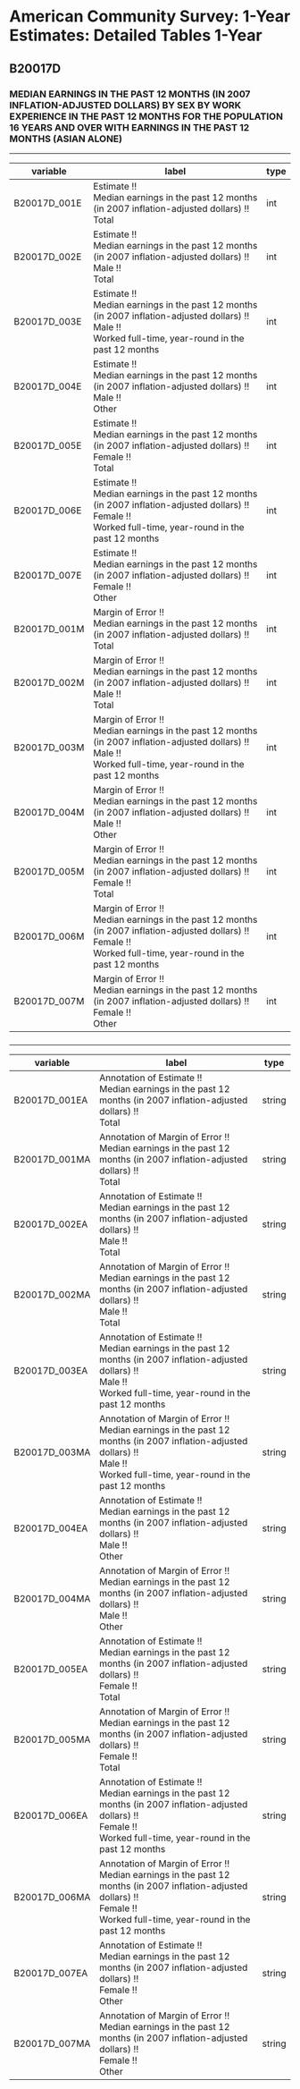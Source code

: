 # American Community Survey: 1-Year Estimates: Detailed Tables 1-Year

## B20017D

### MEDIAN EARNINGS IN THE PAST 12 MONTHS (IN 2007 INFLATION-ADJUSTED DOLLARS) BY SEX BY WORK EXPERIENCE IN THE PAST 12 MONTHS FOR THE POPULATION 16 YEARS AND OVER WITH EARNINGS IN THE PAST 12 MONTHS (ASIAN ALONE)

___

| variable | label | type |
| ----- | ----- | ----- |
| B20017D_001E | Estimate !!<br>Median earnings in the past 12 months (in 2007 inflation-adjusted dollars) !!<br>Total | int |
| B20017D_002E | Estimate !!<br>Median earnings in the past 12 months (in 2007 inflation-adjusted dollars) !!<br>Male !!<br>Total | int |
| B20017D_003E | Estimate !!<br>Median earnings in the past 12 months (in 2007 inflation-adjusted dollars) !!<br>Male !!<br>Worked full-time, year-round in the past 12 months | int |
| B20017D_004E | Estimate !!<br>Median earnings in the past 12 months (in 2007 inflation-adjusted dollars) !!<br>Male !!<br>Other | int |
| B20017D_005E | Estimate !!<br>Median earnings in the past 12 months (in 2007 inflation-adjusted dollars) !!<br>Female !!<br>Total | int |
| B20017D_006E | Estimate !!<br>Median earnings in the past 12 months (in 2007 inflation-adjusted dollars) !!<br>Female !!<br>Worked full-time, year-round in the past 12 months | int |
| B20017D_007E | Estimate !!<br>Median earnings in the past 12 months (in 2007 inflation-adjusted dollars) !!<br>Female !!<br>Other | int |
| B20017D_001M | Margin of Error !!<br>Median earnings in the past 12 months (in 2007 inflation-adjusted dollars) !!<br>Total | int |
| B20017D_002M | Margin of Error !!<br>Median earnings in the past 12 months (in 2007 inflation-adjusted dollars) !!<br>Male !!<br>Total | int |
| B20017D_003M | Margin of Error !!<br>Median earnings in the past 12 months (in 2007 inflation-adjusted dollars) !!<br>Male !!<br>Worked full-time, year-round in the past 12 months | int |
| B20017D_004M | Margin of Error !!<br>Median earnings in the past 12 months (in 2007 inflation-adjusted dollars) !!<br>Male !!<br>Other | int |
| B20017D_005M | Margin of Error !!<br>Median earnings in the past 12 months (in 2007 inflation-adjusted dollars) !!<br>Female !!<br>Total | int |
| B20017D_006M | Margin of Error !!<br>Median earnings in the past 12 months (in 2007 inflation-adjusted dollars) !!<br>Female !!<br>Worked full-time, year-round in the past 12 months | int |
| B20017D_007M | Margin of Error !!<br>Median earnings in the past 12 months (in 2007 inflation-adjusted dollars) !!<br>Female !!<br>Other | int |
### 

___

| variable | label | type |
| ----- | ----- | ----- |
| B20017D_001EA | Annotation of Estimate !!<br>Median earnings in the past 12 months (in 2007 inflation-adjusted dollars) !!<br>Total | string |
| B20017D_001MA | Annotation of Margin of Error !!<br>Median earnings in the past 12 months (in 2007 inflation-adjusted dollars) !!<br>Total | string |
| B20017D_002EA | Annotation of Estimate !!<br>Median earnings in the past 12 months (in 2007 inflation-adjusted dollars) !!<br>Male !!<br>Total | string |
| B20017D_002MA | Annotation of Margin of Error !!<br>Median earnings in the past 12 months (in 2007 inflation-adjusted dollars) !!<br>Male !!<br>Total | string |
| B20017D_003EA | Annotation of Estimate !!<br>Median earnings in the past 12 months (in 2007 inflation-adjusted dollars) !!<br>Male !!<br>Worked full-time, year-round in the past 12 months | string |
| B20017D_003MA | Annotation of Margin of Error !!<br>Median earnings in the past 12 months (in 2007 inflation-adjusted dollars) !!<br>Male !!<br>Worked full-time, year-round in the past 12 months | string |
| B20017D_004EA | Annotation of Estimate !!<br>Median earnings in the past 12 months (in 2007 inflation-adjusted dollars) !!<br>Male !!<br>Other | string |
| B20017D_004MA | Annotation of Margin of Error !!<br>Median earnings in the past 12 months (in 2007 inflation-adjusted dollars) !!<br>Male !!<br>Other | string |
| B20017D_005EA | Annotation of Estimate !!<br>Median earnings in the past 12 months (in 2007 inflation-adjusted dollars) !!<br>Female !!<br>Total | string |
| B20017D_005MA | Annotation of Margin of Error !!<br>Median earnings in the past 12 months (in 2007 inflation-adjusted dollars) !!<br>Female !!<br>Total | string |
| B20017D_006EA | Annotation of Estimate !!<br>Median earnings in the past 12 months (in 2007 inflation-adjusted dollars) !!<br>Female !!<br>Worked full-time, year-round in the past 12 months | string |
| B20017D_006MA | Annotation of Margin of Error !!<br>Median earnings in the past 12 months (in 2007 inflation-adjusted dollars) !!<br>Female !!<br>Worked full-time, year-round in the past 12 months | string |
| B20017D_007EA | Annotation of Estimate !!<br>Median earnings in the past 12 months (in 2007 inflation-adjusted dollars) !!<br>Female !!<br>Other | string |
| B20017D_007MA | Annotation of Margin of Error !!<br>Median earnings in the past 12 months (in 2007 inflation-adjusted dollars) !!<br>Female !!<br>Other | string |

